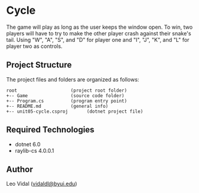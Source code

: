 # Cycle
The game will play as long as the user keeps the window open. To win, two players will have to try to make the other player crash against their snake's tail. Using "W", "A", "S", and "D" for player one and "I", "J", "K", and "L" for player two as controls.
## Project Structure
The project files and folders are organized as follows:
```
root                    (project root folder)
+-- Game                (source code folder)
+-- Program.cs          (program entry point)    
+-- README.md           (general info)
+-- unit05-cycle.csproj       (dotnet project file)
```

## Required Technologies
* dotnet 6.0
* raylib-cs 4.0.0.1

## Author
Leo Vidal (vidaldl@byui.edu)